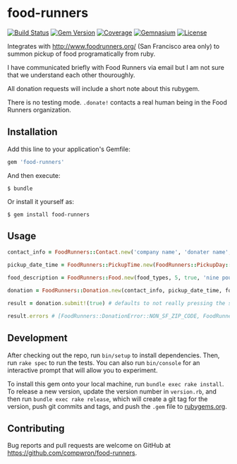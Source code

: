 # food-runners

[![Build Status](https://img.shields.io/travis/compwron/food-runners.svg)](https://travis-ci.org/compwron/food-runners)
[![Gem Version](https://img.shields.io/gem/v/food-runners.svg)](https://rubygems.org/gems/food-runners)
[![Coverage](https://img.shields.io/codecov/c/github/compwron/food-runners.svg)](https://codecov.io/github/compwron/food-runners)
[![Gemnasium](https://img.shields.io/gemnasium/compwron/food-runners.svg)](https://gemnasium.com/compwron/food-runners)
[![License](https://img.shields.io/badge/license-Apache_2-blue.svg)](https://www.apache.org/licenses/LICENSE-2.0)


Integrates with http://www.foodrunners.org/ (San Francisco area only) to summon pickup of food programatically from ruby.

I have communicated briefly with Food Runners via email but I am not sure that we understand each other thouroughly.

All donation requests will include a short note about this rubygem.

There is no testing mode. ``.donate!`` contacts a real human being in the Food Runners organization.

## Installation

Add this line to your application's Gemfile:

```ruby
gem 'food-runners'
```

And then execute:

    $ bundle

Or install it yourself as:

    $ gem install food-runners

## Usage

````ruby
contact_info = FoodRunners::Contact.new('company name', 'donater name', 'donater email', 'donater phone number', 'pickup address', 'pickup zip code')

pickup_date_time = FoodRunners::PickupTime.new(FoodRunners::PickupDay::TOMORROW, 13) # hour of day

food_description = FoodRunners::Food.new(food_types, 5, true, 'nine pounds of potatos and one large tray of veggie tacos')

donation = FoodRunners::Donation.new(contact_info, pickup_date_time, food_description, other_information) # other_information will be prepended to a description of this gem

result = donation.submit!(true) # defaults to not really pressing the submit button

result.errors # [FoodRunners::DonationError::NON_SF_ZIP_CODE, FoodRunners::DonationError::UNKNOWN]
````

## Development

After checking out the repo, run `bin/setup` to install dependencies. Then, run `rake spec` to run the tests. You can also run `bin/console` for an interactive prompt that will allow you to experiment.

To install this gem onto your local machine, run `bundle exec rake install`. To release a new version, update the version number in `version.rb`, and then run `bundle exec rake release`, which will create a git tag for the version, push git commits and tags, and push the `.gem` file to [rubygems.org](https://rubygems.org).

## Contributing

Bug reports and pull requests are welcome on GitHub at https://github.com/compwron/food-runners.

